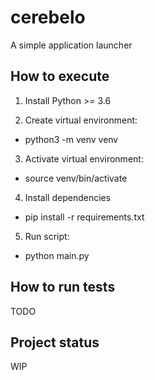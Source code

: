 # cerebelo
A simple application launcher

## How to execute

1. Install Python >= 3.6

2. Create virtual environment:
  - python3 -m venv venv

3. Activate virtual environment:
  - source venv/bin/activate

4. Install dependencies
  - pip install -r requirements.txt

5. Run script:
  - python main.py

## How to run tests

TODO

## Project status

WIP
